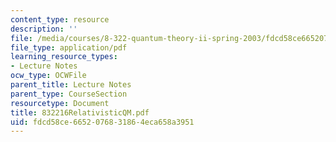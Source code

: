 ```yaml
---
content_type: resource
description: ''
file: /media/courses/8-322-quantum-theory-ii-spring-2003/fdcd58ce6652076831864eca658a3951_832216RelativisticQM.pdf
file_type: application/pdf
learning_resource_types:
- Lecture Notes
ocw_type: OCWFile
parent_title: Lecture Notes
parent_type: CourseSection
resourcetype: Document
title: 832216RelativisticQM.pdf
uid: fdcd58ce-6652-0768-3186-4eca658a3951
---
```

